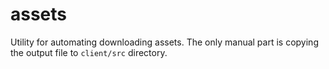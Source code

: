 # assets

Utility for automating downloading assets. The only manual part is copying the output file to `client/src` directory.
